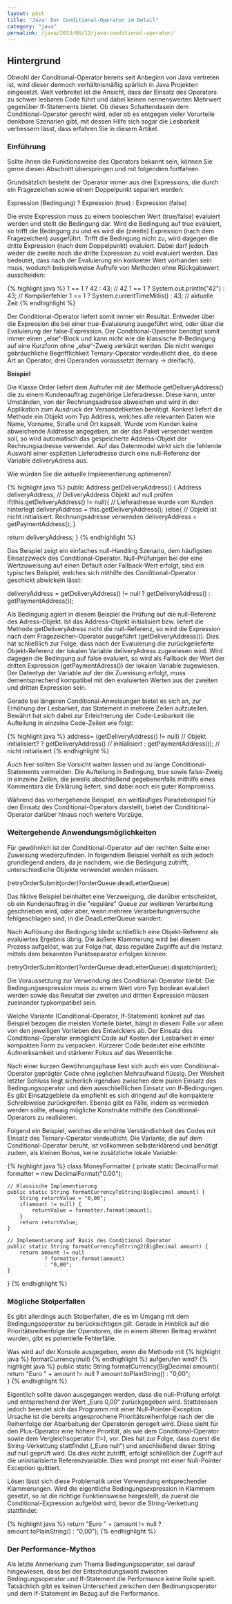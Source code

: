 ```yaml
---
layout: post
title: "Java: Der Conditional-Operator im Detail"
category: "java"
permalink: /java/2013/06/12/java-conditional-operator/
---
```




## Hintergrund
Obwohl der Conditional-Operator bereits seit Anbeginn von Java vertreten ist, wird dieser dennoch verhältnismäßig spärlich in Java Projekten eingesetzt. Weit verbreitet ist die Ansicht, dass der Einsatz des Operators zu schwer lesbaren Code führt und dabei keinen nennenswerten Mehrwert gegenüber If-Statements bietet.
Ob dieses Schattendasein dem Conditional-Operator gerecht wird, oder ob es entgegen vieler Vorurteile denkbare Szenarien gibt, mit dessen Hilfe sich sogar die Lesbarkeit verbessern lässt, dass erfahren Sie in diesem Artikel.

### Einführung
Sollte ihnen die Funktionsweise des Operators bekannt sein, können Sie gerne diesen Abschnitt überspringen und mit folgendem fortfahren.

Grundsätzlich besteht der Operator immer aus drei Expressions, die durch ein Fragezeichen sowie einem Doppelpunkt separiert werden:

Expression (Bedingung) ? Expression (true) : Expression (false)

Die erste Expression muss zu einem booleschen Wert (true/false) evaluiert werden und stellt die Bedingung dar. Wird die Bedingung auf true evaluiert, so trifft die Bedingung zu und es wird die (zweite) Expression (nach dem Fragezeichen) ausgeführt. Trifft die Bedingung nicht zu, wird dagegen die dritte Expression (nach dem Doppelpunkt) evaluiert. Dabei darf jedoch weder die zweite noch die dritte Expression zu void evaluiert werden. Das bedeutet, dass nach der Evaluierung ein konkreter Wert vorhanden sein muss, wodurch beispielsweise Aufrufe von Methoden ohne Rückgabewert ausscheiden:

{% highlight java %}
1 == 1 ? 42 : 43; // 42 
1 == 1 ? System.out.println("42") : 43; // Kompilierfehler
1 == 1 ? System.currentTimeMillis() : 43; // aktuelle Zeit
{% endhighlight %}

Der Conditional-Operator liefert somit immer ein Resultat. Entweder über die Expression die bei einer true-Evaluierung ausgeführt wird, oder über die Evaluierung der false-Expression. Der Conditional-Operator benötigt somit immer einen „else“-Block und kann nicht wie die klassische If-Bedingung auf eine Kurzform ohne „else“-Zweig verkürzt werden.
Die nicht weniger gebräuchliche Begrifflichkeit Ternary-Operator verdeutlicht dies, da diese Art an Operator, drei Operanden voraussetzt (ternary -> dreifach).

<strong>Beispiel</strong>

Die Klasse Order liefert dem Aufrufer mit der Methode getDeliveryAddress() die zu einem Kundenauftrag zugehörige Lieferadresse. Diese kann, unter Umständen, von der Rechnungsadresse abweichen und wird in der Applikation zum Ausdruck der Versandetiketten benötigt.
Konkret liefert die Methode ein Objekt vom Typ Address, welches alle relevanten Daten wie Name, Vorname, Straße und Ort kapselt.
Wurde vom Kunden keine abweichende Addresse angegeben, an der das Paket versendet werden soll, so wird automatisch das gespeicherte Address-Objekt der Rechnungsadresse verwendet. Auf das Datenmodel wirkt sich die fehlende Auswahl einer expliziten Lieferadresse durch eine null-Referenz der Variable deliveryAdress aus.

Wie würden Sie die aktuelle Implementierung optimieren?

{% highlight java %}
public Address getDeliveryAddress() {
  Address deliveryAddress;
  // DeliveryAddress Objekt auf null prüfen
  if(this.getDeliveryAddress() != null){
   // Lieferadresse wurde vom Kunden hinterlegt
   deliveryAddress = this.getDeliveryAddress();
  }else{
   // Objekt ist nicht initialisiert. Rechnungsadresse verwenden
   deliveryAddress = getPaymentAddress();
  }
  
  return deliveryAddress;
}
{% endhighlight %}

Das Beispiel zeigt ein einfaches null-Handling Szenario, dem häufigsten Einsatzzweck des Conditional-Operator. 
Null-Prüfungen bei der eine Wertzuweisung auf einen Default oder Fallback-Wert erfolgt, sind ein typisches Beispiel, welches sich mithilfe des Conditional-Operator geschickt abwickeln lässt:

deliveryAddress = getDeliveryAddress() != null ? getDeliveryAddress() : getPaymentAddress());

Als Bedingung agiert in diesem Beispiel die Prüfung auf die null-Referenz des Adress-Objekt. Ist das Address-Objekt initialisiert bzw. liefert die Methode getDeliveryAdress nicht die null-Referenz, so wird die Expression nach dem Fragezeichen-Operator ausgeführt (getDeliveryAddress()).
Dies hat schließlich zur Folge, dass nach der Evaluierung die zurückgelieferte Objekt-Referenz der lokalen Variable deliveryAdress zugewiesen wird.
Wird dagegen die Bedingung auf false evaluiert, so wird als Fallback der Wert der dritten Expression (getPaymentAdress()) der lokalen Variable zugewiesen.
Der Datentyp der Variable auf der die Zuweisung erfolgt, muss dementsprechend kompatibel mit den evaluierten Werten aus der zweiten und dritten Expression sein.

Gerade bei längeren Conditional-Anweisungen bietet es sich an, zur Erhöhung der Lesbarkeit, das Statement in mehrere Zeilen aufzuteilen.
Bewährt hat sich dabei zur Erleichterung der Code-Lesbarkeit die Aufteilung in einzelne Code-Zeilen wie folgt:

{% highlight java %}
address= (getDeliveryAddress() != null) // Objekt initialisiert?
       ? getDeliveryAddress()  // initialisiert
       : getPaymentAddress()); // nicht initialisiert
{% endhighlight %}

Auch hier sollten Sie Vorsicht walten lassen und zu lange Conditional-Statements vermeiden. Die Aufteilung in Bedingung, true sowie false-Zweig in einzelne Zeilen, die jeweils abschließend gegebenenfalls mithilfe eines Kommentars die Erklärung liefert, sind dabei noch ein guter Kompromiss.

Während das vorhergehende Beispiel, ein weitläufiges Paradebeispiel für den Einsatz des Conditional-Operators darstellt, bietet der Conditional-Operator darüber hinaus noch weitere Vorzüge.

### Weitergehende Anwendungsmöglichkeiten
Für gewöhnlich ist der Conditional-Operator auf der rechten Seite einer Zuweisung wiederzufinden.
In folgendem Beispiel verhält es sich jedoch grundlegend anders, da je nachdem, wie die Bedingung zutrifft, unterschiedliche Objekte verwendet werden müssen.

(retryOrderSubmit(order)?orderQueue:deadLetterQueue)

Das fiktive Beispiel beinhaltet eine Verzweigung, die darüber entscheidet, ob ein Kundenauftrag in die "reguläre" Queue zur weiteren Verarbeitung geschrieben wird, oder aber, wenn mehrere Verarbeitungsversuche fehlgeschlagen sind, in die DeadLetterQueue wandert.

Nach Auflösung der Bedingung bleibt schließlich eine Objekt-Referenz als evaluiertes Ergebnis übrig.
Die äußere Klammerung wird bei diesem Prozess aufgelöst, was zur Folge hat, dass reguläre Zugriffe auf die Instanz mittels dem bekannten Punktseparator erfolgen können:

(retryOrderSubmit(order)?orderQueue:deadLetterQueue).dispatch(order);

Die Voraussetzung zur Verwendung des Conditional-Operator bleibt: Die Bedingungsexpression muss zu einem Wert vom Typ boolean evaluiert werden sowie das Resultat der zweiten und dritten Expression müssen zueinander typkompatibel sein.

Welche Variante (Conditional-Operator, If-Statement) konkret auf das Beispiel bezogen die meisten Vorteile bietet, hängt in diesem Falle vor allem von den jeweiligen Vorlieben des Entwicklers ab. Der Einsatz des Conditional-Operator ermöglicht Code auf Kosten der Lesbarkeit in einer kompakten Form zu verpacken. Kürzerer Code bedeutet eine erhöhte Aufmerksamkeit und stärkerer Fokus auf das Wesentliche.

Nach einer kurzen Gewöhnungsphase liest sich auch ein vom Conditional-Operator geprägter Code ohne jeglichen Mehraufwand flüssig.
Der Weisheit letzter Schluss liegt sicherlich irgendwo zwischen dem puren Einsatz des Bedingungsoperator und dem ausschließlichen Einsatz von If-Bedingungen. Es gibt Einsatzgebiete da empfiehlt es sich dringend auf die kompaktere Schreibweise zurückgreifen. Ebenso gibt es Fälle, indem es vermieden werden sollte, etwaig mögliche Konstrukte mithilfe des Conditional-Operators zu realisieren.

Folgend ein Beispiel, welches die erhöhte Verständlichkeit des Codes mit Einsatz des Ternary-Operator verdeutlicht. Die Variante, die auf dem Conditional-Operator beruht, ist vollkommen selbsterklärend und benötigt zudem, als kleinen Bonus, keine zusätzliche lokale Variable:

{% highlight java %}
class MoneyFormatter {
private static DecimalFormat formatter = new DecimalFormat("0.00");

	// Klassische Implementierung
	public static String formatCurrencyToString(BigDecimal amount) {
		String returnValue = "0,00";
		if(amount != null) {
			returnValue = formatter.format(amount);
		}
		return returnValue;
	}
	
	// Implementierung auf Basis des Conditional Operator
	public static String formatCurrencyToString2(BigDecimal amount) {
		return amount != null
				? formatter.format(amount)
				: "0,00";
	}

}
{% endhighlight %}

### Mögliche Stolperfallen
Es gibt allerdings auch Stolperfallen, die es im Umgang mit dem Bedingungsoperator zu berücksichtigen gilt. Gerade in Hinblick auf die Prioritätsreihenfolge der Operatoren, die in einem älteren Beitrag erwähnt wurden, gibt es potentielle Fehlerfälle.

Was wird auf der Konsole ausgegeben, wenn die Methode mit
{% highlight java %}
formatCurrency(null)
{% endhighlight %}
aufgerufen wird?
{% highlight java %}
public static String formatCurrency(BigDecimal amount){
	return "Euro " + amount != null ? amount.toPlainString() : "0,00";	
}
{% endhighlight %}

Eigentlich sollte davon ausgegangen werden, dass die null-Prüfung erfolgt und entsprechend der Wert „Euro 0,00“ zurückgegeben wird.
Stattdessen jedoch beendet sich das Programm mit einer Null-Pointer-Exception.
Ursache ist die bereits angesprochene Prioritätsreihenfolge nach der die Reihenfolge der Abarbeitung der Operatoren geregelt wird. Diese sieht für den Plus-Operator eine höhere Priorität, als wie dem Conditional-Operator sowie dem Vergleichsoperator (!=), vor. Dies hat zur Folge, dass zuerst die String-Verkettung stattfindet („Euro null“) und anschließend dieser String auf null geprüft wird. Da dies nicht zutrifft, erfolgt schließlich der Zugriff auf die uninitialisierte Referenzvariable. Dies wird prompt mit einer Null-Pointer Exception quittiert.

Lösen lässt sich diese Problematik unter Verwendung entsprechender Klammerungen.
Wird die eigentliche Bedingungsexpression in Klammern gesetzt, so ist die richtige Funktionsweise hergestellt, da zuerst die Conditional-Expression aufgelöst wird, bevor die String-Verkettung stattfindet:

{% highlight java %}
return "Euro " + (amount != null ? amount.toPlainString() : "0,00");
{% endhighlight %}

### Der Performance-Mythos
Als letzte Anmerkung zum Thema Bedingungsoperator, sei darauf hingewiesen, dass bei der Entscheidungswahl zwischen Bedingungsoperator und If-Statement die Performance keine Rolle spielt. Tatsächlich gibt es keinen Unterschied zwischen dem Bedinungsoperator und dem If-Statement im Bezug auf die Performance.
